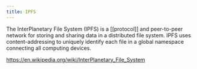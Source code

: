 ```yaml
---
title: IPFS
---
```


The InterPlanetary File System (IPFS) is a [[protocol]] and peer-to-peer network for storing and sharing data in a distributed file system. IPFS uses content-addressing to uniquely identify each file in a global namespace connecting all computing devices.

<https://en.wikipedia.org/wiki/InterPlanetary_File_System>